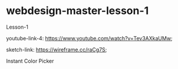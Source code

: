 # webdesign-master-lesson-1
Lesson-1

youtube-link-4: https://www.youtube.com/watch?v=Tev3AXkaUMw;

sketch-link: https://wireframe.cc/raCg7S;

Instant Color Picker
